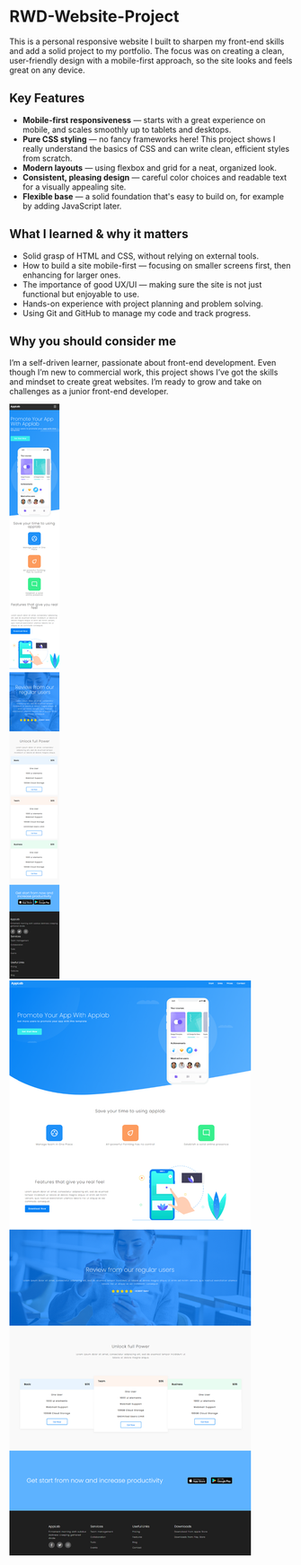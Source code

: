# RWD-Website-Project

This is a personal responsive website I built to sharpen my front-end skills and add a solid project to my portfolio. The focus was on creating a clean, user-friendly design with a mobile-first approach, so the site looks and feels great on any device.

## Key Features

- **Mobile-first responsiveness** — starts with a great experience on mobile, and scales smoothly up to tablets and desktops.
- **Pure CSS styling** — no fancy frameworks here! This project shows I really understand the basics of CSS and can write clean, efficient styles from scratch.
- **Modern layouts** — using flexbox and grid for a neat, organized look.
- **Consistent, pleasing design** — careful color choices and readable text for a visually appealing site.
- **Flexible base** — a solid foundation that's easy to build on, for example by adding JavaScript later.

## What I learned & why it matters

- Solid grasp of HTML and CSS, without relying on external tools.
- How to build a site mobile-first — focusing on smaller screens first, then enhancing for larger ones.
- The importance of good UX/UI — making sure the site is not just functional but enjoyable to use.
- Hands-on experience with project planning and problem solving.
- Using Git and GitHub to manage my code and track progress.

## Why you should consider me

I’m a self-driven learner, passionate about front-end development. Even though I’m new to commercial work, this project shows I’ve got the skills and mindset to create great websites. I’m ready to grow and take on challenges as a junior front-end developer.

![Mobile view => 767px](assets/mobile.png)
![Desktop view => 1199px](assets/desktop.png)